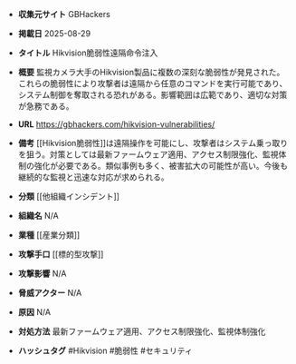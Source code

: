 - **収集元サイト**
GBHackers

- **掲載日**
2025-08-29

- **タイトル**
Hikvision脆弱性遠隔命令注入

- **概要**
監視カメラ大手のHikvision製品に複数の深刻な脆弱性が発見された。これらの脆弱性により攻撃者は遠隔から任意のコマンドを実行可能であり、システム制御を奪取される恐れがある。影響範囲は広範であり、適切な対策が急務である。

- **URL**
https://gbhackers.com/hikvision-vulnerabilities/

- **備考**
[[Hikvision脆弱性]]は遠隔操作を可能にし、攻撃者はシステム乗っ取りを狙う。対策としては最新ファームウェア適用、アクセス制限強化、監視体制の強化が必要である。類似事例も多く、被害拡大の可能性が高い。今後も継続的な監視と迅速な対応が求められる。

- **分類**
[[他組織インシデント]]

- **組織名**
N/A

- **業種**
[[産業分類]]

- **攻撃手口**
[[標的型攻撃]]

- **攻撃影響**
N/A

- **脅威アクター**
N/A

- **原因**
N/A

- **対処方法**
最新ファームウェア適用、アクセス制限強化、監視体制強化

- **ハッシュタグ**
#Hikvision #脆弱性 #セキュリティ
